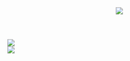 <header>
    <img src="https://capsule-render.vercel.app/api?type=waving&color=timeGradient&height=200&text=J4C0B3Y&reversal=true&animation=fadeIn&fontAlignY=40">
</header>

<img src="https://github-readme-stats.vercel.app/api?username=J4C0B3Y&show_icons=true&hide_border=true&title_color=c792ea&icon_color=89dcfe&count_private=true&bg_color=0d1117&text_color=d9d9d9">

<footer>
    <img src="https://capsule-render.vercel.app/api?type=waving&color=timeGradient&section=footer">
</footer>

